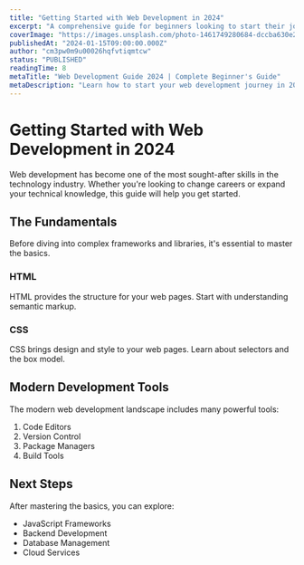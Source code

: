 ```yaml
---
title: "Getting Started with Web Development in 2024"
excerpt: "A comprehensive guide for beginners looking to start their journey in web development, covering essential technologies and learning paths."
coverImage: "https://images.unsplash.com/photo-1461749280684-dccba630e2f6"
publishedAt: "2024-01-15T09:00:00.000Z"
author: "cm3pw0m9u00026hqfvtiqmtcw"
status: "PUBLISHED"
readingTime: 8
metaTitle: "Web Development Guide 2024 | Complete Beginner's Guide"
metaDescription: "Learn how to start your web development journey in 2024 with this comprehensive guide covering all essential technologies and best practices."
---
```


# Getting Started with Web Development in 2024

Web development has become one of the most sought-after skills in the technology industry. Whether you're looking to change careers or expand your technical knowledge, this guide will help you get started.

## The Fundamentals

Before diving into complex frameworks and libraries, it's essential to master the basics.

### HTML

HTML provides the structure for your web pages. Start with understanding semantic markup.

### CSS

CSS brings design and style to your web pages. Learn about selectors and the box model.

## Modern Development Tools

The modern web development landscape includes many powerful tools:

1. Code Editors
2. Version Control
3. Package Managers
4. Build Tools

## Next Steps

After mastering the basics, you can explore:

- JavaScript Frameworks
- Backend Development
- Database Management
- Cloud Services
